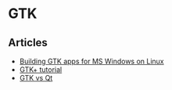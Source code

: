 # GTK

## Articles

 * [Building GTK apps for MS Windows on Linux](http://ricardo.ecn.wfu.edu/~cottrell/cross-gtk/)
 * [GTK+ tutorial](http://zetcode.com/tutorials/gtktutorial/)
 * [GTK vs Qt](http://www.wikivs.com/wiki/GTK_vs_Qt)
